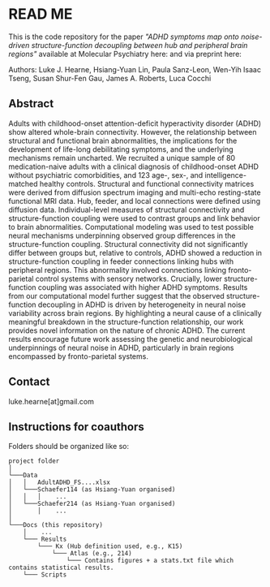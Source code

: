 # READ ME
This is the code repository for the paper *"ADHD symptoms map onto noise-driven structure-function decoupling between hub and peripheral brain regions"* available at Molecular Psychiatry here: and via preprint here:

Authors: Luke J. Hearne, Hsiang-Yuan Lin, Paula Sanz-Leon, Wen-Yih Isaac Tseng, Susan Shur-Fen Gau, James A. Roberts, Luca Cocchi

## Abstract
Adults with childhood-onset attention-deficit hyperactivity disorder (ADHD) show altered whole-brain connectivity. However, the relationship between structural and functional brain abnormalities, the implications for the development of life-long debilitating symptoms, and the underlying mechanisms remain uncharted. We recruited a unique sample of 80 medication-naive adults with a clinical diagnosis of childhood-onset ADHD without psychiatric comorbidities, and 123 age-, sex-, and intelligence-matched healthy controls. Structural and functional connectivity matrices were derived from diffusion spectrum imaging and multi-echo resting-state functional MRI data. Hub, feeder, and local connections were defined using diffusion data. Individual-level measures of structural connectivity and structure-function coupling were used to contrast groups and link behavior to brain abnormalities. Computational modeling was used to test possible neural mechanisms underpinning observed group differences in the structure-function coupling. Structural connectivity did not significantly differ between groups but, relative to controls, ADHD showed a reduction in structure-function coupling in feeder connections linking hubs with peripheral regions. This abnormality involved connections linking fronto-parietal control systems with sensory networks. Crucially, lower structure-function coupling was associated with higher ADHD symptoms. Results from our computational model further suggest that the observed structure-function decoupling in ADHD is driven by heterogeneity in neural noise variability across brain regions. By highlighting a neural cause of a clinically meaningful breakdown in the structure-function relationship, our work provides novel information on the nature of chronic ADHD. The current results encourage future work assessing the genetic and neurobiological underpinnings of neural noise in ADHD, particularly in brain regions encompassed by fronto-parietal systems.
## Contact
luke.hearne[at]gmail.com
## Instructions for coauthors
Folders should be organized like so:
```
project folder 
│
└───Data
│   │   AdultADHD_FS....xlsx
│   └───Schaefer114 (as Hsiang-Yuan organised)
│   │   │    ...
│   └───Schaefer214 (as Hsiang-Yuan organised)
│       │    ...
│   
└───Docs (this repository)
    │    ...
    └─── Results
        └─── Kx (Hub definition used, e.g., K15)
            └─── Atlas (e.g., 214)
                └─── Contains figures + a stats.txt file which contains statistical results.
    └─── Scripts
```
